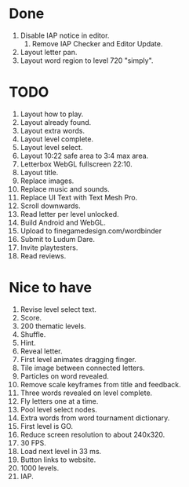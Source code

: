 # Done

1. Disable IAP notice in editor.
    1. Remove IAP Checker and Editor Update.
1. Layout letter pan.
1. Layout word region to level 720 "simply".

# TODO

1. Layout how to play.
1. Layout already found.
1. Layout extra words.
1. Layout level complete.
1. Layout level select.
1. Layout 10:22 safe area to 3:4 max area.
1. Letterbox WebGL fullscreen 22:10.
1. Layout title.
1. Replace images.
1. Replace music and sounds.
1. Replace UI Text with Text Mesh Pro.
1. Scroll downwards.
1. Read letter per level unlocked.
1. Build Android and WebGL.
1. Upload to finegamedesign.com/wordbinder
1. Submit to Ludum Dare.
1. Invite playtesters.
1. Read reviews.

# Nice to have

1. Revise level select text.
1. Score.
1. 200 thematic levels.
1. Shuffle.
1. Hint.
1. Reveal letter.
1. First level animates dragging finger.
1. Tile image between connected letters.
1. Particles on word revealed.
1. Remove scale keyframes from title and feedback.
1. Three words revealed on level complete.
1. Fly letters one at a time.
1. Pool level select nodes.
1. Extra words from word tournament dictionary.
1. First level is GO.
1. Reduce screen resolution to about 240x320.
1. 30 FPS.
1. Load next level in 33 ms.
1. Button links to website.
1. 1000 levels.
1. IAP.
